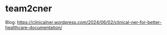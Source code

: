 # team2cner

Blog: https://clinicalner.wordpress.com/2024/06/02/clinical-ner-for-better-healthcare-documentation/
